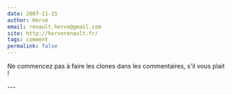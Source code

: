 ```yaml
---
date: 2007-11-15
author: Hervé
email: renault.herve@gmail.com
site: http://herverenault.fr/
tags: comment
permalink: false
---
```


<p>Ne commencez pas à faire les clones dans les commentaires, s'il vous plait !</p>
---